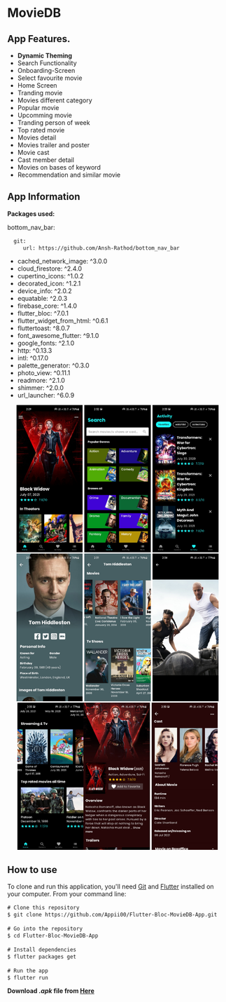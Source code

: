 # MovieDB

## App Features.
- **Dynamic Theming**
- Search Functionality
- Onboarding-Screen
- Select favourite movie
- Home Screen
- Tranding movie
- Movies different category
- Popular movie
- Upcomming movie
- Tranding person of week
- Top rated movie
- Movies detail
- Movies trailer and poster
- Movie cast
- Cast member detail
- Movies on bases of keyword
- Recommendation and similar movie

## App Information

**Packages used:**


  bottom_nav_bar:
 ```
   git:
      url: https://github.com/Ansh-Rathod/bottom_nav_bar
 ```
-  cached_network_image: ^3.0.0
-  cloud_firestore: ^2.4.0
-  cupertino_icons: ^1.0.2
-  decorated_icon: ^1.2.1
-  device_info: ^2.0.2
-  equatable: ^2.0.3
-  firebase_core: ^1.4.0
-  flutter_bloc: ^7.0.1
-  flutter_widget_from_html: ^0.6.1
-  fluttertoast: ^8.0.7
-  font_awesome_flutter: ^9.1.0
-  google_fonts: ^2.1.0
-  http: ^0.13.3
-  intl: ^0.17.0
-  palette_generator: ^0.3.0
-  photo_view: ^0.11.1
-  readmore: ^2.1.0
-  shimmer: ^2.0.0
-  url_launcher: ^6.0.9


<p align="center">
<img src="screenshots\Screenshot_20210801-142954.jpg" width="30%">
<img src="screenshots\Screenshot_20210801-143201.jpg" width="30%">
<img src="screenshots\Screenshot_20210801-143317.jpg" width="30%">
<img src="screenshots\Screenshot_20210801-143125.jpg" width="30%">
<img src="screenshots\Screenshot_20210801-143147.jpg" width="30%">

<img src="screenshots\Screenshot_20210801-143414.jpg" width="30%">
<img src="screenshots\Screenshot_20210801-143512.jpg" width="30%"><img src="screenshots\Screenshot_20210801-143026.jpg" width="30%">
<img src="screenshots\Screenshot_20210801-143038.jpg" width="30%">

</p>

## How to use

To clone and run this application, you'll need [Git](https://git-scm.com/downloads) and [Flutter](https://flutter.dev/docs/get-started/install) installed on your computer. From your command line:

```
# Clone this repository
$ git clone https://github.com/Appii00/Flutter-Bloc-MovieDB-App.git

# Go into the repository
$ cd Flutter-Bloc-MovieDB-App

# Install dependencies
$ flutter packages get

# Run the app
$ flutter run
```

**Download _.apk_ file from [Here](https://mega.nz/file/vtEAxZIC#o0qmZR3ZwozoPqonvg2u-KKuCKR9x1rzQ9u-92ZNdJ4)**
